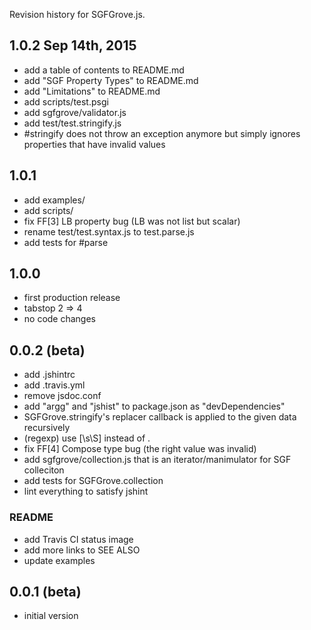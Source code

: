 Revision history for SGFGrove.js.

## 1.0.2 Sep 14th, 2015

- add a table of contents to README.md
- add "SGF Property Types" to README.md
- add "Limitations" to README.md
- add scripts/test.psgi
- add sgfgrove/validator.js
- add test/test.stringify.js
- #stringify does not throw an exception anymore
  but simply ignores properties that have invalid values

## 1.0.1

- add examples/
- add scripts/
- fix FF[3] LB property bug (LB was not list but scalar)
- rename test/test.syntax.js to test.parse.js
- add tests for #parse

## 1.0.0

- first production release
- tabstop 2 => 4
- no code changes

## 0.0.2 (beta)

- add .jshintrc
- add .travis.yml
- remove jsdoc.conf
- add "argg" and "jshist" to package.json as "devDependencies"
- SGFGrove.stringify's replacer callback is applied to the given data
  recursively
- (regexp) use [\s\S] instead of .
- fix FF[4] Compose type bug (the right value was invalid)
- add sgfgrove/collection.js that is an iterator/manimulator for SGF colleciton
- add tests for SGFGrove.collection
- lint everything to satisfy jshint

### README

- add Travis CI status image
- add more links to SEE ALSO
- update examples

## 0.0.1 (beta)

- initial version

